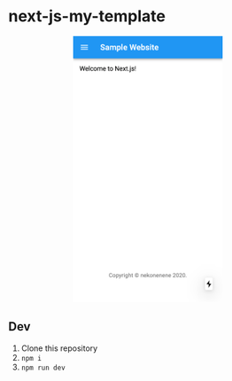 # next-js-my-template

<div style="text-align: center;">
    <img src="doc/ss.png" height="480rem" style="text-align: center;">
</div>

## Dev

1. Clone this repository
2. `npm i`
3. `npm run dev`
